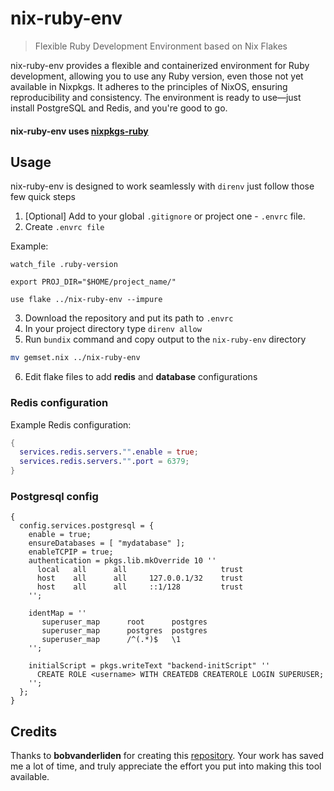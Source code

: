 # nix-ruby-env
> Flexible Ruby Development Environment based on Nix Flakes

nix-ruby-env provides a flexible and containerized environment for Ruby development, allowing you
to use any Ruby version, even those not yet available in Nixpkgs. It adheres to the principles of NixOS,
ensuring reproducibility and consistency. The environment is ready to use—just install
PostgreSQL and Redis, and you're good to go.

#### nix-ruby-env uses [nixpkgs-ruby](https://github.com/bobvanderlinden/nixpkgs-ruby)

## Usage
nix-ruby-env is designed to work seamlessly with `direnv` just follow those few quick steps

1. [Optional] Add to your global `.gitignore` or project one - `.envrc` file.
2. Create `.envrc file`

Example:
```
watch_file .ruby-version

export PROJ_DIR="$HOME/project_name/"

use flake ../nix-ruby-env --impure
```
3. Download the repository and put its path to `.envrc`
4. In your project directory type `direnv allow`
5. Run `bundix` command and copy output to the `nix-ruby-env` directory
```bash
mv gemset.nix ../nix-ruby-env
```
6. Edit flake files to add **redis** and **database** configurations

### Redis configuration
Example Redis configuration:
```nix
{
  services.redis.servers."".enable = true;
  services.redis.servers."".port = 6379;
}
```
### Postgresql config
```
{
  config.services.postgresql = {
    enable = true;
    ensureDatabases = [ "mydatabase" ];
    enableTCPIP = true;
    authentication = pkgs.lib.mkOverride 10 ''
      local   all      all                     trust
      host    all      all     127.0.0.1/32    trust
      host    all      all     ::1/128         trust
    '';

    identMap = ''
       superuser_map      root      postgres
       superuser_map      postgres  postgres
       superuser_map      /^(.*)$   \1
    '';

    initialScript = pkgs.writeText "backend-initScript" ''
      CREATE ROLE <username> WITH CREATEDB CREATEROLE LOGIN SUPERUSER;
    '';
  };
}
```

## Credits
Thanks to **bobvanderliden** for creating this [repository](https://github.com/bobvanderlinden/nixpkgs-ruby). Your work has 
saved me a lot of time, and truly appreciate the effort you put into 
making this tool available.

